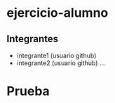 # ejercicio-alumno

## Integrantes

- integrante1 (usuario github)
- integrante2 (usuario github)
...
# Prueba
